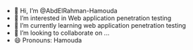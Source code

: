 - 👋 Hi, I’m @AbdElRahman-Hamouda
- 👀 I’m interested in Web application penetration testing 
- 🌱 I’m currently learning web application penetration testing
- 💞️ I’m looking to collaborate on ...
- 😄 Pronouns: Hamouda

<!---
AbdElRahman-Hamouda/AbdElRahman-Hamouda is a ✨ special ✨ repository because its `README.md` (this file) appears on your GitHub profile.
You can click the Preview link to take a look at your changes.
--->
